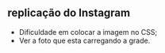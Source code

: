 ## replicação do Instagram

- Dificuldade em colocar a imagem no CSS;
- Ver a foto que esta carregando a grade. 